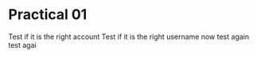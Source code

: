 # Practical 01

Test if it is the right account
Test if it is the right username now
test again
test agai